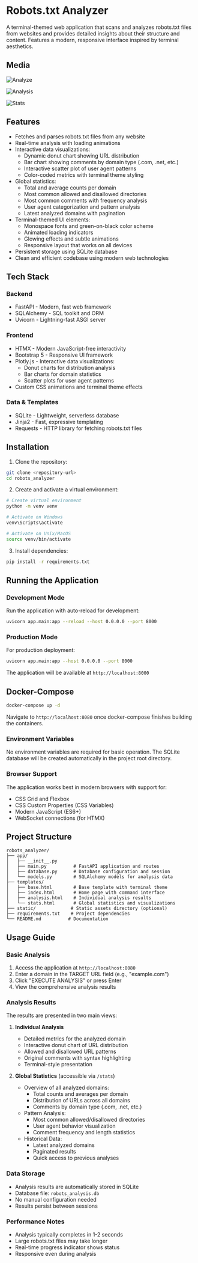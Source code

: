# Robots.txt Analyzer

A terminal-themed web application that scans and analyzes robots.txt files from websites and provides detailed insights about their structure and content. Features a modern, responsive interface inspired by terminal aesthetics.

## Media
![Analyze](./media/analyze.png)

![Analysis](./media/analysis.png)

![Stats](./media/stats.png)

## Features

- Fetches and parses robots.txt files from any website
- Real-time analysis with loading animations
- Interactive data visualizations:
  - Dynamic donut chart showing URL distribution
  - Bar chart showing comments by domain type (.com, .net, etc.)
  - Interactive scatter plot of user agent patterns
  - Color-coded metrics with terminal theme styling
- Global statistics:
  - Total and average counts per domain
  - Most common allowed and disallowed directories
  - Most common comments with frequency analysis
  - User agent categorization and pattern analysis
  - Latest analyzed domains with pagination
- Terminal-themed UI elements:
  - Monospace fonts and green-on-black color scheme
  - Animated loading indicators
  - Glowing effects and subtle animations
  - Responsive layout that works on all devices
- Persistent storage using SQLite database
- Clean and efficient codebase using modern web technologies

## Tech Stack

### Backend
- FastAPI - Modern, fast web framework
- SQLAlchemy - SQL toolkit and ORM
- Uvicorn - Lightning-fast ASGI server

### Frontend
- HTMX - Modern JavaScript-free interactivity
- Bootstrap 5 - Responsive UI framework
- Plotly.js - Interactive data visualizations:
  * Donut charts for distribution analysis
  * Bar charts for domain statistics
  * Scatter plots for user agent patterns
- Custom CSS animations and terminal theme effects

### Data & Templates
- SQLite - Lightweight, serverless database
- Jinja2 - Fast, expressive templating
- Requests - HTTP library for fetching robots.txt files

## Installation

1. Clone the repository:
```bash
git clone <repository-url>
cd robots_analyzer
```

2. Create and activate a virtual environment:
```bash
# Create virtual environment
python -m venv venv

# Activate on Windows
venv\Scripts\activate

# Activate on Unix/MacOS
source venv/bin/activate
```

3. Install dependencies:
```bash
pip install -r requirements.txt
```

## Running the Application

### Development Mode
Run the application with auto-reload for development:
```bash
uvicorn app.main:app --reload --host 0.0.0.0 --port 8000
```

### Production Mode
For production deployment:
```bash
uvicorn app.main:app --host 0.0.0.0 --port 8000
```

The application will be available at `http://localhost:8000`

## Docker-Compose

```bash
docker-compose up -d
```

Navigate to `http://localhost:8080` once docker-compose finishes building the containers.

### Environment Variables
No environment variables are required for basic operation. The SQLite database will be created automatically in the project root directory.

### Browser Support
The application works best in modern browsers with support for:
- CSS Grid and Flexbox
- CSS Custom Properties (CSS Variables)
- Modern JavaScript (ES6+)
- WebSocket connections (for HTMX)

## Project Structure

```
robots_analyzer/
├── app/
│   ├── __init__.py
│   ├── main.py          # FastAPI application and routes
│   ├── database.py      # Database configuration and session
│   └── models.py        # SQLAlchemy models for analysis data
├── templates/
│   ├── base.html        # Base template with terminal theme
│   ├── index.html       # Home page with command interface
│   ├── analysis.html    # Individual analysis results
│   └── stats.html       # Global statistics and visualizations
├── static/             # Static assets directory (optional)
├── requirements.txt    # Project dependencies
└── README.md          # Documentation
```

## Usage Guide

### Basic Analysis
1. Access the application at `http://localhost:8080`
2. Enter a domain in the TARGET URL field (e.g., "example.com")
3. Click "EXECUTE ANALYSIS" or press Enter
4. View the comprehensive analysis results

### Analysis Results
The results are presented in two main views:

1. **Individual Analysis**
   - Detailed metrics for the analyzed domain
   - Interactive donut chart of URL distribution
   - Allowed and disallowed URL patterns
   - Original comments with syntax highlighting
   - Terminal-style presentation

2. **Global Statistics** (accessible via `/stats`)
   - Overview of all analyzed domains:
     * Total counts and averages per domain
     * Distribution of URLs across all domains
     * Comments by domain type (.com, .net, etc.)
   - Pattern Analysis:
     * Most common allowed/disallowed directories
     * User agent behavior visualization
     * Comment frequency and length statistics
   - Historical Data:
     * Latest analyzed domains
     * Paginated results
     * Quick access to previous analyses

### Data Storage
- Analysis results are automatically stored in SQLite
- Database file: `robots_analysis.db`
- No manual configuration needed
- Results persist between sessions

### Performance Notes
- Analysis typically completes in 1-2 seconds
- Large robots.txt files may take longer
- Real-time progress indicator shows status
- Responsive even during analysis